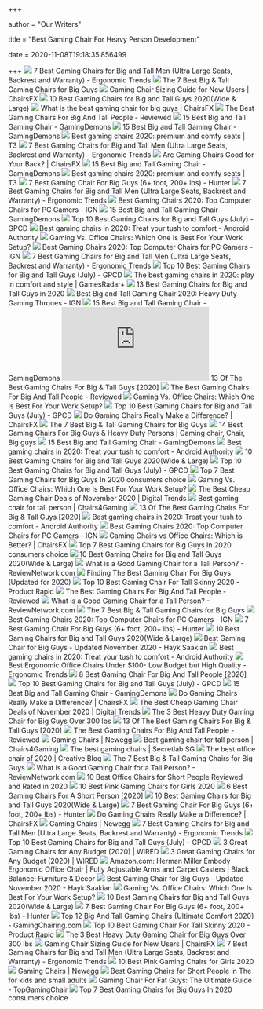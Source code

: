 +++
        
author = "Our Writers"
        
title = "Best Gaming Chair For Heavy Person Development"
        
date = 2020-11-08T19:18:35.856499
        
+++
[ ![](http://ergonomictrends.com/wp-content/uploads/2019/02/best-gaming-chairs-big-tall-men.jpg)](http://ergonomictrends.com/wp-content/uploads/2019/02/best-gaming-chairs-big-tall-men.jpg) 7 Best Gaming Chairs for Big and Tall Men (Ultra Large Seats, Backrest and  Warranty) - Ergonomic Trends
[ ![](https://techguided.com/wp-content/uploads/2019/09/Best-Big-Tall-Gaming-Chairs-for-Big-Guys.jpg)](https://techguided.com/wp-content/uploads/2019/09/Best-Big-Tall-Gaming-Chairs-for-Big-Guys.jpg) The 7 Best Big & Tall Gaming Chairs for Big Guys
[ ![](https://chairsfx.com/wp-content/uploads/2020/02/wide-hips-lady-measure-article.jpg)](https://chairsfx.com/wp-content/uploads/2020/02/wide-hips-lady-measure-article.jpg) Gaming Chair Sizing Guide for New Users | ChairsFX
[ ![](https://www.pcguide.com/wp-content/uploads/2019/05/best-gaming-chair-for-big-guys.jpg)](https://www.pcguide.com/wp-content/uploads/2019/05/best-gaming-chair-for-big-guys.jpg) 10 Best Gaming Chairs for Big and Tall Guys 2020(Wide & Large)
[ ![](https://chairsfx.com/wp-content/uploads/2020/03/best-400-lbs-gaming-chairs.jpg)](https://chairsfx.com/wp-content/uploads/2020/03/best-400-lbs-gaming-chairs.jpg) What is the best gaming chair for big guys | ChairsFX
[ ![](https://images-na.ssl-images-amazon.com/images/I/417PiAiE5bL.jpg)](https://images-na.ssl-images-amazon.com/images/I/417PiAiE5bL.jpg) The Best Gaming Chairs For Big And Tall People - Reviewed
[ ![](https://gamingdemons.com/wp-content/uploads/2019/03/15-Best-Gaming-Chairs-for-Big-Guys-Review-and-Buying-Guide.jpg)](https://gamingdemons.com/wp-content/uploads/2019/03/15-Best-Gaming-Chairs-for-Big-Guys-Review-and-Buying-Guide.jpg) 15 Best Big and Tall Gaming Chair - GamingDemons
[ ![](https://gamingdemons.com/wp-content/uploads/2018/04/Ficmax-Ergonomic-High-back-Large-Size-Office-Desk-Chair-Swivel-Black-PC-Gaming-Chair-with-Lumbar-Massage-Support-and-Retractible-Footrest.jpg)](https://gamingdemons.com/wp-content/uploads/2018/04/Ficmax-Ergonomic-High-back-Large-Size-Office-Desk-Chair-Swivel-Black-PC-Gaming-Chair-with-Lumbar-Massage-Support-and-Retractible-Footrest.jpg) 15 Best Big and Tall Gaming Chair - GamingDemons
[ ![](https://cdn.mos.cms.futurecdn.net/zxPvL2EJDGyt78Yqh2EvQP.jpg)](https://cdn.mos.cms.futurecdn.net/zxPvL2EJDGyt78Yqh2EvQP.jpg) Best gaming chairs 2020: premium and comfy seats | T3
[ ![](http://ergonomictrends.com/wp-content/uploads/2020/05/fantasylab-big-and-tall-gaming-chair-review.jpg)](http://ergonomictrends.com/wp-content/uploads/2020/05/fantasylab-big-and-tall-gaming-chair-review.jpg) 7 Best Gaming Chairs for Big and Tall Men (Ultra Large Seats, Backrest and  Warranty) - Ergonomic Trends
[ ![](https://chairsfx.com/wp-content/uploads/2020/03/gaming-chair-features.jpg)](https://chairsfx.com/wp-content/uploads/2020/03/gaming-chair-features.jpg) Are Gaming Chairs Good for Your Back? | ChairsFX
[ ![](https://gamingdemons.com/wp-content/uploads/2018/09/Homall-Gaming-Chair-Racing-Style-High-Back-PU-Leather-Office-Chair-658x1024.jpg)](https://gamingdemons.com/wp-content/uploads/2018/09/Homall-Gaming-Chair-Racing-Style-High-Back-PU-Leather-Office-Chair-658x1024.jpg) 15 Best Big and Tall Gaming Chair - GamingDemons
[ ![](https://cdn.mos.cms.futurecdn.net/G74TKEpYcbaNoKnmjbJfPD.jpg)](https://cdn.mos.cms.futurecdn.net/G74TKEpYcbaNoKnmjbJfPD.jpg) Best gaming chairs 2020: premium and comfy seats | T3
[ ![](https://gamingchairshunter.com/wp-content/uploads/very-tall-guys-sitting-on-autofull-gaming-big-and-tall-gaming-chair.jpg)](https://gamingchairshunter.com/wp-content/uploads/very-tall-guys-sitting-on-autofull-gaming-big-and-tall-gaming-chair.jpg) 7 Best Gaming Chair For Big Guys (6+ foot, 200+ lbs) - Hunter
[ ![](http://ergonomictrends.com/wp-content/uploads/2020/02/killabee-reclining-gaming-chair-review.jpg)](http://ergonomictrends.com/wp-content/uploads/2020/02/killabee-reclining-gaming-chair-review.jpg) 7 Best Gaming Chairs for Big and Tall Men (Ultra Large Seats, Backrest and  Warranty) - Ergonomic Trends
[ ![](https://oyster.ignimgs.com/wordpress/stg.ign.com/2019/06/Titan-2.jpg)](https://oyster.ignimgs.com/wordpress/stg.ign.com/2019/06/Titan-2.jpg) Best Gaming Chairs 2020: Top Computer Chairs for PC Gamers - IGN
[ ![](https://gamingdemons.com/wp-content/uploads/2018/11/ELECWISH-VIDEO-GAMING-CHAIR-1024x1024.jpg)](https://gamingdemons.com/wp-content/uploads/2018/11/ELECWISH-VIDEO-GAMING-CHAIR-1024x1024.jpg) 15 Best Big and Tall Gaming Chair - GamingDemons
[ ![](https://gamingpcdesks.com/wp-content/uploads/2020/07/Featured-Image-1.jpg)](https://gamingpcdesks.com/wp-content/uploads/2020/07/Featured-Image-1.jpg) Top 10 Best Gaming Chairs for Big and Tall Guys (July) - GPCD
[ ![](https://cdn57.androidauthority.net/wp-content/uploads/2019/11/Secretlab-Omega-gaming-chair-920x470.jpg)](https://cdn57.androidauthority.net/wp-content/uploads/2019/11/Secretlab-Omega-gaming-chair-920x470.jpg) Best gaming chairs in 2020: Treat your tush to comfort - Android Authority
[ ![](https://thumbor.forbes.com/thumbor/711x400/https://specials-images.forbesimg.com/imageserve/5e8e572c93ef920006d3a192/960x0.jpg?fit=scale)](https://thumbor.forbes.com/thumbor/711x400/https://specials-images.forbesimg.com/imageserve/5e8e572c93ef920006d3a192/960x0.jpg?fit=scale) Gaming Vs. Office Chairs: Which One Is Best For Your Work Setup?
[ ![](https://oyster.ignimgs.com/wordpress/stg.ign.com/2020/01/IMG_20200107_140819.jpg)](https://oyster.ignimgs.com/wordpress/stg.ign.com/2020/01/IMG_20200107_140819.jpg) Best Gaming Chairs 2020: Top Computer Chairs for PC Gamers - IGN
[ ![](http://ergonomictrends.com/wp-content/uploads/2020/05/anda-seat-kaiser-chair-review-amz.jpg)](http://ergonomictrends.com/wp-content/uploads/2020/05/anda-seat-kaiser-chair-review-amz.jpg) 7 Best Gaming Chairs for Big and Tall Men (Ultra Large Seats, Backrest and  Warranty) - Ergonomic Trends
[ ![](https://gamingpcdesks.com/wp-content/uploads/2020/07/Blue-Whale-Big-and-Tall-Gaming-Chair-with-Massage-Lumbar-Support-1-974x1024.jpg)](https://gamingpcdesks.com/wp-content/uploads/2020/07/Blue-Whale-Big-and-Tall-Gaming-Chair-with-Massage-Lumbar-Support-1-974x1024.jpg) Top 10 Best Gaming Chairs for Big and Tall Guys (July) - GPCD
[ ![](https://cdn.mos.cms.futurecdn.net/JhAv8G8wDXT8JNsSrq3Gvk.jpg)](https://cdn.mos.cms.futurecdn.net/JhAv8G8wDXT8JNsSrq3Gvk.jpg) The best gaming chairs in 2020: play in comfort and style | GamesRadar+
[ ![](https://m.media-amazon.com/images/I/41LoyyP5zDL.jpg)](https://m.media-amazon.com/images/I/41LoyyP5zDL.jpg) 13 Best Gaming Chairs for Big and Tall Guys in 2020
[ ![](https://assets1.ignimgs.com/2018/07/17/chairs-1280-1531848348506.jpg)](https://assets1.ignimgs.com/2018/07/17/chairs-1280-1531848348506.jpg) Best Big and Tall Gaming Chair 2020: Heavy Duty Gaming Thrones - IGN
[ ![](https://gamingdemons.com/wp-content/uploads/2018/09/KILLABEE-Big-and-Tall-350lb-Massage-Memory-Foam-Gaming-Chair-636x1024.jpg)](https://gamingdemons.com/wp-content/uploads/2018/09/KILLABEE-Big-and-Tall-350lb-Massage-Memory-Foam-Gaming-Chair-636x1024.jpg) 15 Best Big and Tall Gaming Chair - GamingDemons
[ ![](https://www.toolsofmen.com/wp-content/plugins/aawp/public/image.php?url=aHR0cHM6Ly9tLm1lZGlhLWFtYXpvbi5jb20vaW1hZ2VzL0kvNDEzQ1JxdkxPZUwuanBn)](https://www.toolsofmen.com/wp-content/plugins/aawp/public/image.php?url=aHR0cHM6Ly9tLm1lZGlhLWFtYXpvbi5jb20vaW1hZ2VzL0kvNDEzQ1JxdkxPZUwuanBn) 13 Of The Best Gaming Chairs For Big & Tall Guys [2020]
[ ![](https://topgamingchair.com/wp-content/uploads/2018/09/Big-and-tall-guy-Thumbnails.jpg)](https://topgamingchair.com/wp-content/uploads/2018/09/Big-and-tall-guy-Thumbnails.jpg) The Best Gaming Chairs For Big And Tall People - Reviewed
[ ![](https://specials-images.forbesimg.com/imageserve/5e8f5f90f7d6ef0006c35a95/960x0.jpg?fit=scale)](https://specials-images.forbesimg.com/imageserve/5e8f5f90f7d6ef0006c35a95/960x0.jpg?fit=scale) Gaming Vs. Office Chairs: Which One Is Best For Your Work Setup?
[ ![](https://gamingpcdesks.com/wp-content/uploads/2020/07/FANTASYLAB-Big-and-Tall-440lb-Gaming-Chair-1003x1024.jpg)](https://gamingpcdesks.com/wp-content/uploads/2020/07/FANTASYLAB-Big-and-Tall-440lb-Gaming-Chair-1003x1024.jpg) Top 10 Best Gaming Chairs for Big and Tall Guys (July) - GPCD
[ ![](https://chairsfx.com/wp-content/uploads/2019/12/main-gaming-chair-features.jpg)](https://chairsfx.com/wp-content/uploads/2019/12/main-gaming-chair-features.jpg) Do Gaming Chairs Really Make a Difference? | ChairsFX
[ ![](https://techguided.com/wp-content/uploads/2017/04/DXRacer-Tank-Series-300x300.jpg)](https://techguided.com/wp-content/uploads/2017/04/DXRacer-Tank-Series-300x300.jpg) The 7 Best Big & Tall Gaming Chairs for Big Guys
[ ![](https://i.pinimg.com/originals/e3/0e/99/e30e99290226a9a41dd4a389e41a436a.png)](https://i.pinimg.com/originals/e3/0e/99/e30e99290226a9a41dd4a389e41a436a.png) 14 Best Gaming Chairs For Big Guys & Heavy Duty Persons | Gaming chair,  Chair, Big guys
[ ![](https://gamingdemons.com/wp-content/uploads/2018/04/HAPPYGAME-Racing-Style-Gaming-Chair-Adjustable-Tilt-Swivel-and-2-D-Arms-Ergonomic-High-back-Leather-Executive-Computer-Office-Chair-with-Lumbar-Support.jpg)](https://gamingdemons.com/wp-content/uploads/2018/04/HAPPYGAME-Racing-Style-Gaming-Chair-Adjustable-Tilt-Swivel-and-2-D-Arms-Ergonomic-High-back-Leather-Executive-Computer-Office-Chair-with-Lumbar-Support.jpg) 15 Best Big and Tall Gaming Chair - GamingDemons
[ ![](https://cdn57.androidauthority.net/wp-content/uploads/2020/05/Corsair-T3-Rush-gaming-chair-1200x675.jpg)](https://cdn57.androidauthority.net/wp-content/uploads/2020/05/Corsair-T3-Rush-gaming-chair-1200x675.jpg) Best gaming chairs in 2020: Treat your tush to comfort - Android Authority
[ ![](https://www.pcguide.com/wp-content/uploads/2019/05/secretlab-titan.jpg)](https://www.pcguide.com/wp-content/uploads/2019/05/secretlab-titan.jpg) 10 Best Gaming Chairs for Big and Tall Guys 2020(Wide & Large)
[ ![](https://gamingpcdesks.com/wp-content/uploads/2020/07/FANTASYLAB-Big-Tall-400lb-Massage-Memory-Foam-Reclining-Gaming-Chair-1017x1024.jpg)](https://gamingpcdesks.com/wp-content/uploads/2020/07/FANTASYLAB-Big-Tall-400lb-Massage-Memory-Foam-Reclining-Gaming-Chair-1017x1024.jpg) Top 10 Best Gaming Chairs for Big and Tall Guys (July) - GPCD
[ ![](https://furniturescollection.com/wp-content/uploads/2019/04/Best-Gaming-Chairs-For-Big-Guys.jpg)](https://furniturescollection.com/wp-content/uploads/2019/04/Best-Gaming-Chairs-For-Big-Guys.jpg) Top 7 Best Gaming Chairs for Big Guys In 2020 consumers choice
[ ![](https://specials-images.forbesimg.com/imageserve/5e8f7482c12c240007af3a7b/0x800.jpg?cropX1=0&cropX2=359&cropY1=0&cropY2=500)](https://specials-images.forbesimg.com/imageserve/5e8f7482c12c240007af3a7b/0x800.jpg?cropX1=0&cropX2=359&cropY1=0&cropY2=500) Gaming Vs. Office Chairs: Which One Is Best For Your Work Setup?
[ ![](https://icdn2.digitaltrends.com/image/digitaltrends/best-cheap-gaming-chairs-featured-2.jpg)](https://icdn2.digitaltrends.com/image/digitaltrends/best-cheap-gaming-chairs-featured-2.jpg) The Best Cheap Gaming Chair Deals of November 2020 | Digital Trends
[ ![](https://cdn.shopify.com/s/files/1/0431/4001/files/dxracer-oh-sj00-nr-1_grande.jpg?v=1510028685)](https://cdn.shopify.com/s/files/1/0431/4001/files/dxracer-oh-sj00-nr-1_grande.jpg?v=1510028685) Best gaming chair for tall person | Chairs4Gaming
[ ![](https://www.toolsofmen.com/wp-content/uploads/2017/06/best-gaming-chairs-for-big-and-tall-guys.jpg)](https://www.toolsofmen.com/wp-content/uploads/2017/06/best-gaming-chairs-for-big-and-tall-guys.jpg) 13 Of The Best Gaming Chairs For Big & Tall Guys [2020]
[ ![](https://cdn57.androidauthority.net/wp-content/uploads/2020/05/Vertagear-SL2000-gaming-chair-1200x675.jpg)](https://cdn57.androidauthority.net/wp-content/uploads/2020/05/Vertagear-SL2000-gaming-chair-1200x675.jpg) Best gaming chairs in 2020: Treat your tush to comfort - Android Authority
[ ![](https://assets-prd.ignimgs.com/2020/06/03/7-1591196649336.jpg)](https://assets-prd.ignimgs.com/2020/06/03/7-1591196649336.jpg) Best Gaming Chairs 2020: Top Computer Chairs for PC Gamers - IGN
[ ![](https://chairsfx.com/wp-content/uploads/2020/07/gaming-vs-office-compare.jpg)](https://chairsfx.com/wp-content/uploads/2020/07/gaming-vs-office-compare.jpg) Gaming Chairs vs Office Chairs: Which is Better? | ChairsFX
[ ![](https://furniturescollection.com/wp-content/uploads/2019/04/The-Best-Gaming-Chairs-For-Big-Guys.jpg)](https://furniturescollection.com/wp-content/uploads/2019/04/The-Best-Gaming-Chairs-For-Big-Guys.jpg) Top 7 Best Gaming Chairs for Big Guys In 2020 consumers choice
[ ![](https://www.pcguide.com/wp-content/uploads/2019/05/amazonbasic-big-tall-excutive-gaming-chair.jpg)](https://www.pcguide.com/wp-content/uploads/2019/05/amazonbasic-big-tall-excutive-gaming-chair.jpg) 10 Best Gaming Chairs for Big and Tall Guys 2020(Wide & Large)
[ ![](https://i2.wp.com/reviewnetwork.com/wp-content/uploads/2017/01/2017-01-30-17_54_42-830px-x-477px-%E2%80%93-Untitled-Design.png?fit=1139%2C652)](https://i2.wp.com/reviewnetwork.com/wp-content/uploads/2017/01/2017-01-30-17_54_42-830px-x-477px-%E2%80%93-Untitled-Design.png?fit=1139%2C652) What is a Good Gaming Chair for a Tall Person? - ReviewNetwork.com
[ ![](https://www.wepc.com/wp-content/uploads/2019/03/DSC03134-1200x900.jpg)](https://www.wepc.com/wp-content/uploads/2019/03/DSC03134-1200x900.jpg) Finding The Best Gaming Chair For Big Guys (Updated for 2020)
[ ![](https://productrapid.com/wp-content/uploads/2020/04/Best-Gaming-Chair-For-Tall-Skinny.jpg)](https://productrapid.com/wp-content/uploads/2020/04/Best-Gaming-Chair-For-Tall-Skinny.jpg) Top 10 Best Gaming Chair For Tall Skinny 2020 - Product Rapid
[ ![](https://topgamingchair.com/wp-content/uploads/2018/09/turntable_2020_TTXL_pu_stealth_1-min-661x1024.jpg)](https://topgamingchair.com/wp-content/uploads/2018/09/turntable_2020_TTXL_pu_stealth_1-min-661x1024.jpg) The Best Gaming Chairs For Big And Tall People - Reviewed
[ ![](https://i0.wp.com/reviewnetwork.com/wp-content/uploads/2017/01/2017-01-30-17_46_43-Amazon.com_-DXRacer-Sentinel-Series-Big-and-Tall-Chair-DOH_SJ00_NR-Racing-Bucket.png?resize=1024%2C224)](https://i0.wp.com/reviewnetwork.com/wp-content/uploads/2017/01/2017-01-30-17_46_43-Amazon.com_-DXRacer-Sentinel-Series-Big-and-Tall-Chair-DOH_SJ00_NR-Racing-Bucket.png?resize=1024%2C224) What is a Good Gaming Chair for a Tall Person? - ReviewNetwork.com
[ ![](https://techguided.com/wp-content/uploads/2018/06/Secretlab-Titan-300x300.png)](https://techguided.com/wp-content/uploads/2018/06/Secretlab-Titan-300x300.png) The 7 Best Big & Tall Gaming Chairs for Big Guys
[ ![](https://assets-prd.ignimgs.com/2020/06/03/8-1591196899156.jpg)](https://assets-prd.ignimgs.com/2020/06/03/8-1591196899156.jpg) Best Gaming Chairs 2020: Top Computer Chairs for PC Gamers - IGN
[ ![](https://gamingchairshunter.com/wp-content/uploads/autofull-slam-dunk-gaming-chair-for-big-guys-even-basketball-players.jpg)](https://gamingchairshunter.com/wp-content/uploads/autofull-slam-dunk-gaming-chair-for-big-guys-even-basketball-players.jpg) 7 Best Gaming Chair For Big Guys (6+ foot, 200+ lbs) - Hunter
[ ![](https://nitrocdn.com/GgcvDclOgOFrMPDAxuwUmHHZlgKuQsxq/assets/static/optimized/rev-a01a3a6/wp-content/uploads/2019/05/DXRacer-Tank-Series-DOH-Big-and-Tall-Gaming-Chair.jpg)](https://nitrocdn.com/GgcvDclOgOFrMPDAxuwUmHHZlgKuQsxq/assets/static/optimized/rev-a01a3a6/wp-content/uploads/2019/05/DXRacer-Tank-Series-DOH-Big-and-Tall-Gaming-Chair.jpg) 10 Best Gaming Chairs for Big and Tall Guys 2020(Wide & Large)
[ ![](https://www.hayksaakian.com/wp-content/uploads/2019/12/Best-Gaming-Chair-for-Big-Guys.jpg)](https://www.hayksaakian.com/wp-content/uploads/2019/12/Best-Gaming-Chair-for-Big-Guys.jpg) Best Gaming Chair for Big Guys - Updated November 2020 - Hayk Saakian
[ ![](https://cdn57.androidauthority.net/wp-content/uploads/2020/05/Noblechairs-Icon-gaming-chair-1200x675.jpg)](https://cdn57.androidauthority.net/wp-content/uploads/2020/05/Noblechairs-Icon-gaming-chair-1200x675.jpg) Best gaming chairs in 2020: Treat your tush to comfort - Android Authority
[ ![](http://ergonomictrends.com/wp-content/uploads/2018/04/best-ergonomic-office-chairs-under-100-reviews.jpg)](http://ergonomictrends.com/wp-content/uploads/2018/04/best-ergonomic-office-chairs-under-100-reviews.jpg) Best Ergonomic Office Chairs Under $100- Low Budget but High Quality -  Ergonomic Trends
[ ![](https://m.media-amazon.com/images/I/41+J620MWIL.jpg)](https://m.media-amazon.com/images/I/41+J620MWIL.jpg) 8 Best Gaming Chair For Big And Tall People [2020]
[ ![](https://gamingpcdesks.com/wp-content/uploads/2020/07/VON-RACER-Big-and-Tall-400lb-Memory-Foam-Gaming-Chair-1024x1009.jpg)](https://gamingpcdesks.com/wp-content/uploads/2020/07/VON-RACER-Big-and-Tall-400lb-Memory-Foam-Gaming-Chair-1024x1009.jpg) Top 10 Best Gaming Chairs for Big and Tall Guys (July) - GPCD
[ ![](https://gamingdemons.com/wp-content/uploads/2018/04/Anda-Seat-Viper-Series-Executive-PVC-Leather-Gaming-ChairLarge-Size-High-back-Recliner-Office-Racing-Chair.jpg)](https://gamingdemons.com/wp-content/uploads/2018/04/Anda-Seat-Viper-Series-Executive-PVC-Leather-Gaming-ChairLarge-Size-High-back-Recliner-Office-Racing-Chair.jpg) 15 Best Big and Tall Gaming Chair - GamingDemons
[ ![](https://chairsfx.com/wp-content/uploads/2018/05/gaming-chairs-make-difference-feature2.jpg)](https://chairsfx.com/wp-content/uploads/2018/05/gaming-chairs-make-difference-feature2.jpg) Do Gaming Chairs Really Make a Difference? | ChairsFX
[ ![](https://icdn3.digitaltrends.com/image/aem/aem-2020-6-30-fd8d7d464c69466c7d5029f8317e08bb27fdd693-500x500.png)](https://icdn3.digitaltrends.com/image/aem/aem-2020-6-30-fd8d7d464c69466c7d5029f8317e08bb27fdd693-500x500.png) The Best Cheap Gaming Chair Deals of November 2020 | Digital Trends
[ ![](https://images-na.ssl-images-amazon.com/images/I/41eMc79%2BpUL.jpg)](https://images-na.ssl-images-amazon.com/images/I/41eMc79%2BpUL.jpg) The 3 Best Heavy Duty Gaming Chair for Big Guys Over 300 lbs
[ ![](https://www.toolsofmen.com/wp-content/uploads/2020/04/Aeron-Task-Chair.jpg)](https://www.toolsofmen.com/wp-content/uploads/2020/04/Aeron-Task-Chair.jpg) 13 Of The Best Gaming Chairs For Big & Tall Guys [2020]
[ ![](https://topgamingchair.com/wp-content/uploads/2018/09/Maxnomic-XL-Series-1024x1024.jpg)](https://topgamingchair.com/wp-content/uploads/2018/09/Maxnomic-XL-Series-1024x1024.jpg) The Best Gaming Chairs For Big And Tall People - Reviewed
[ ![](https://c1.neweggimages.com/ProductImageCompressAll300/2T4-029X-00019-S01.jpg)](https://c1.neweggimages.com/ProductImageCompressAll300/2T4-029X-00019-S01.jpg) Gaming Chairs | Newegg
[ ![](https://cdn.shopify.com/s/files/1/0431/4001/articles/IMG_5206.png?v=1554895269)](https://cdn.shopify.com/s/files/1/0431/4001/articles/IMG_5206.png?v=1554895269) Best gaming chair for tall person | Chairs4Gaming
[ ![](https://cdn.shopify.com/s/files/1/0759/1515/t/447/assets/home-about-min.jpg?v=15469314744188955009)](https://cdn.shopify.com/s/files/1/0759/1515/t/447/assets/home-about-min.jpg?v=15469314744188955009) The best gaming chairs | Secretlab SG
[ ![](https://cdn.mos.cms.futurecdn.net/NkRwHsoDezP3MuJnwDvjhh.jpg)](https://cdn.mos.cms.futurecdn.net/NkRwHsoDezP3MuJnwDvjhh.jpg) The best office chair of 2020 | Creative Bloq
[ ![](https://techguided.com/wp-content/uploads/2019/02/OPSeat-Grandmaster.jpg)](https://techguided.com/wp-content/uploads/2019/02/OPSeat-Grandmaster.jpg) The 7 Best Big & Tall Gaming Chairs for Big Guys
[ ![](https://i2.wp.com/reviewnetwork.com/wp-content/uploads/2017/01/best-gaming-chairs-with-lumbar-support-4.jpg?resize=300%2C300)](https://i2.wp.com/reviewnetwork.com/wp-content/uploads/2017/01/best-gaming-chairs-with-lumbar-support-4.jpg?resize=300%2C300) What is a Good Gaming Chair for a Tall Person? - ReviewNetwork.com
[ ![](https://www.theworkbuzz.com/wp-content/uploads/2020/02/best-office-chair-for-short-person.jpg)](https://www.theworkbuzz.com/wp-content/uploads/2020/02/best-office-chair-for-short-person.jpg) 10 Best Office Chairs for Short People Reviewed and Rated in 2020
[ ![](https://m.media-amazon.com/images/I/41OBvUiy2sL.jpg)](https://m.media-amazon.com/images/I/41OBvUiy2sL.jpg) 10 Best Pink Gaming Chairs for Girls 2020
[ ![](https://chairthrone.com/wp-content/uploads/2020/09/The-Best-Gaming-Chair-for-Short-People.jpg)](https://chairthrone.com/wp-content/uploads/2020/09/The-Best-Gaming-Chair-for-Short-People.jpg) 6 Best Gaming Chairs For A Short Person [2020]
[ ![](https://www.pcguide.com/wp-content/uploads/2019/05/Galaxy-XL-Big-and-Tall-Gaming-Chair.jpg)](https://www.pcguide.com/wp-content/uploads/2019/05/Galaxy-XL-Big-and-Tall-Gaming-Chair.jpg) 10 Best Gaming Chairs for Big and Tall Guys 2020(Wide & Large)
[ ![](https://gamingchairshunter.com/wp-content/uploads/gtracing-big-and-tall-luxury-series-gaming-chair-for-fat-guys.jpg)](https://gamingchairshunter.com/wp-content/uploads/gtracing-big-and-tall-luxury-series-gaming-chair-for-fat-guys.jpg) 7 Best Gaming Chair For Big Guys (6+ foot, 200+ lbs) - Hunter
[ ![](https://chairsfx.com/wp-content/uploads/2019/03/back-pain-office-chair.jpg)](https://chairsfx.com/wp-content/uploads/2019/03/back-pain-office-chair.jpg) Do Gaming Chairs Really Make a Difference? | ChairsFX
[ ![](https://c1.neweggimages.com/ProductImageCompressAll300/2T4-01VY-00001-S04.jpg)](https://c1.neweggimages.com/ProductImageCompressAll300/2T4-01VY-00001-S04.jpg) Gaming Chairs | Newegg
[ ![](http://ergonomictrends.com/wp-content/uploads/2019/02/AKRacing-Masters-Max-Gaming-Chair-review.jpg)](http://ergonomictrends.com/wp-content/uploads/2019/02/AKRacing-Masters-Max-Gaming-Chair-review.jpg) 7 Best Gaming Chairs for Big and Tall Men (Ultra Large Seats, Backrest and  Warranty) - Ergonomic Trends
[ ![](https://gamingpcdesks.com/wp-content/uploads/2020/07/RESPAWN-%E2%80%93-400-Lbs-Big-and-Tall-Racing-Style-Gaming-Chair-647x1024.jpg)](https://gamingpcdesks.com/wp-content/uploads/2020/07/RESPAWN-%E2%80%93-400-Lbs-Big-and-Tall-Racing-Style-Gaming-Chair-647x1024.jpg) Top 10 Best Gaming Chairs for Big and Tall Guys (July) - GPCD
[ ![](https://media.wired.com/photos/5f777c7eab008265a183f31b/125:94/w_1328,h_999,c_limit/WI110120_GL_LevelUpGamingChairs_01.jpg)](https://media.wired.com/photos/5f777c7eab008265a183f31b/125:94/w_1328,h_999,c_limit/WI110120_GL_LevelUpGamingChairs_01.jpg) 3 Great Gaming Chairs for Any Budget (2020) | WIRED
[ ![](https://media.wired.com/photos/5f777c7eab008265a183f31b/master/pass/WI110120_GL_LevelUpGamingChairs_01.jpg)](https://media.wired.com/photos/5f777c7eab008265a183f31b/master/pass/WI110120_GL_LevelUpGamingChairs_01.jpg) 3 Great Gaming Chairs for Any Budget (2020) | WIRED
[ ![](https://images-na.ssl-images-amazon.com/images/I/71ZMjJyFb%2BL._AC_SL1500_.jpg)](https://images-na.ssl-images-amazon.com/images/I/71ZMjJyFb%2BL._AC_SL1500_.jpg) Amazon.com: Herman Miller Embody Ergonomic Office Chair | Fully Adjustable  Arms and Carpet Casters | Black Balance: Furniture & Decor
[ ![](https://www.hayksaakian.com/wp-content/uploads/2020/03/RESPAWN-400-Big-and-Tall-Racing-Style-Gaming-Chair-300x300.jpg)](https://www.hayksaakian.com/wp-content/uploads/2020/03/RESPAWN-400-Big-and-Tall-Racing-Style-Gaming-Chair-300x300.jpg) Best Gaming Chair for Big Guys - Updated November 2020 - Hayk Saakian
[ ![](https://specials-images.forbesimg.com/imageserve/5e8f77f993ef920006d3a9c9/960x0.jpg?cropX1=0&cropX2=500&cropY1=0&cropY2=500)](https://specials-images.forbesimg.com/imageserve/5e8f77f993ef920006d3a9c9/960x0.jpg?cropX1=0&cropX2=500&cropY1=0&cropY2=500) Gaming Vs. Office Chairs: Which One Is Best For Your Work Setup?
[ ![](https://nitrocdn.com/GgcvDclOgOFrMPDAxuwUmHHZlgKuQsxq/assets/static/source/rev-a01a3a6/wp-content/uploads/2019/05/galaxy-xl-big-and-tall-gaming-chair.jpg)](https://nitrocdn.com/GgcvDclOgOFrMPDAxuwUmHHZlgKuQsxq/assets/static/source/rev-a01a3a6/wp-content/uploads/2019/05/galaxy-xl-big-and-tall-gaming-chair.jpg) 10 Best Gaming Chairs for Big and Tall Guys 2020(Wide & Large)
[ ![](https://gamingchairshunter.com/wp-content/uploads/homall-gaming-chair-review.jpg)](https://gamingchairshunter.com/wp-content/uploads/homall-gaming-chair-review.jpg) 7 Best Gaming Chair For Big Guys (6+ foot, 200+ lbs) - Hunter
[ ![](https://gamingchairing.com/wp-content/uploads/2018/07/big-and-tall-gaming-chair.jpg)](https://gamingchairing.com/wp-content/uploads/2018/07/big-and-tall-gaming-chair.jpg) Top 12 Big And Tall Gaming Chairs {Ultimate Comfort 2020} -  GamingChairing.com
[ ![](https://productrapid.com/wp-content/uploads/2019/12/Furmax-Gaming-Chair-480x480.jpg)](https://productrapid.com/wp-content/uploads/2019/12/Furmax-Gaming-Chair-480x480.jpg) Top 10 Best Gaming Chair For Tall Skinny 2020 - Product Rapid
[ ![](https://images-na.ssl-images-amazon.com/images/I/51cAYC60ygL.jpg)](https://images-na.ssl-images-amazon.com/images/I/51cAYC60ygL.jpg) The 3 Best Heavy Duty Gaming Chair for Big Guys Over 300 lbs
[ ![](https://chairsfx.com/wp-content/uploads/2020/01/proper-chair-fit.jpg)](https://chairsfx.com/wp-content/uploads/2020/01/proper-chair-fit.jpg) Gaming Chair Sizing Guide for New Users | ChairsFX
[ ![](http://ergonomictrends.com/wp-content/uploads/2019/02/Homall-Gaming-Recliner-Chair-review.jpg)](http://ergonomictrends.com/wp-content/uploads/2019/02/Homall-Gaming-Recliner-Chair-review.jpg) 7 Best Gaming Chairs for Big and Tall Men (Ultra Large Seats, Backrest and  Warranty) - Ergonomic Trends
[ ![](https://m.media-amazon.com/images/I/412T2b4kCQL.jpg)](https://m.media-amazon.com/images/I/412T2b4kCQL.jpg) 10 Best Pink Gaming Chairs for Girls 2020
[ ![](https://c1.neweggimages.com/ProductImageCompressAll300/1AA-00FH-00001-S01.jpg)](https://c1.neweggimages.com/ProductImageCompressAll300/1AA-00FH-00001-S01.jpg) Gaming Chairs | Newegg
[ ![](https://www.compsmag.com/wp-content/uploads/2020/04/5-21-972x1024.jpg)](https://www.compsmag.com/wp-content/uploads/2020/04/5-21-972x1024.jpg) Best Gaming Chairs for Short People in The for kids and small adults
[ ![](https://topgamingchair.com/wp-content/uploads/2019/01/DXRacer-Sentinel.jpg)](https://topgamingchair.com/wp-content/uploads/2019/01/DXRacer-Sentinel.jpg) Gaming Chair For Fat Guys: The Ultimate Guide - TopGamingChair
[ ![](https://m.media-amazon.com/images/I/411gT5VVyZL._SL160_.jpg)](https://m.media-amazon.com/images/I/411gT5VVyZL._SL160_.jpg) Top 7 Best Gaming Chairs for Big Guys In 2020 consumers choice
